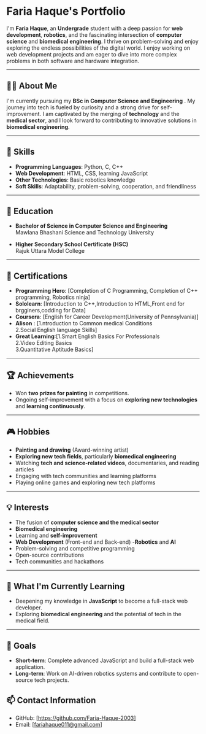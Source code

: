 # Faria Haque's Portfolio

 I'm **Faria Haque**, an **Undergrade** student with a deep passion for **web development**, **robotics**, and the fascinating intersection of **computer science** and **biomedical engineering**. I thrive on problem-solving and enjoy exploring the endless possibilities of the digital world. I enjoy working on web development projects and am eager to dive into more complex problems in both software and hardware integration.

---

## 👩‍💻 About Me

I'm currently pursuing my **BSc in Computer Science and Engineering** . My journey into tech is fueled by curiosity and a strong drive for self-improvement. I am captivated by the merging of **technology** and the **medical sector**, and I look forward to contributing to innovative solutions in **biomedical engineering**.

---

## 🚀 Skills

- **Programming Languages**: Python, C, C++
- **Web Development**: HTML, CSS, learning JavaScript
- **Other Technologies**: Basic robotics knowledge
- **Soft Skills**: Adaptability, problem-solving, cooperation, and friendliness

---

## 📘 Education

- **Bachelor of Science in Computer Science and Engineering**  
  Mawlana Bhashani Science and Technology University

- **Higher Secondary School Certificate (HSC)**  
  Rajuk Uttara Model College

---

## 🏅 Certifications

- **Programming Hero**: [Completion of C Programming, Completion of C++ programming, Robotics ninja]  
- **Sololearn**:  [Introduction to C++,Introduction to HTML,Front end for brgginers,codding for Data]  
- **Coursera**:  [English for Career Development(University of Pennsylvania)]
- **Alison** : [1.ntroduction to Common medical Conditions<br>2.Social English language Skills]
- **Great Learning**:[1.Smart English Basics For Professionals<br>2.Video Editing Basics<br>3.Quantitative Aptitude Basics]

---

## 🏆 Achievements

- Won **two prizes for painting** in competitions.  
- Ongoing self-improvement with a focus on **exploring new technologies** and **learning continuously**.

---

## 🎮 Hobbies

- **Painting and drawing** (Award-winning artist)
- **Exploring new tech fields**, particularly **biomedical engineering**
- Watching **tech and science-related videos**, documentaries, and reading articles
- Engaging with tech communities and learning platforms
- Playing online games and exploring new tech platforms

---

## 💡 Interests

- The fusion of **computer science and the medical sector**
- **Biomedical engineering**
- Learning and **self-improvement**
- **Web Development** (Front-end and Back-end)
-**Robotics** and **AI**
- Problem-solving and competitive programming
- Open-source contributions
- Tech communities and hackathons

---

## 🔭 What I'm Currently Learning

- Deepening my knowledge in **JavaScript** to become a full-stack web developer.
- Exploring **biomedical engineering** and the potential of tech in the medical field.

---
## 🎯 Goals

- **Short-term**: Complete advanced JavaScript and build a full-stack web application.
- **Long-term**: Work on AI-driven robotics systems and contribute to open-source tech projects.


## 📫 Contact Information


- GitHub: [https://github.com/Faria-Haque-2003]
- Email: [fariahaque011@gmail.com]

